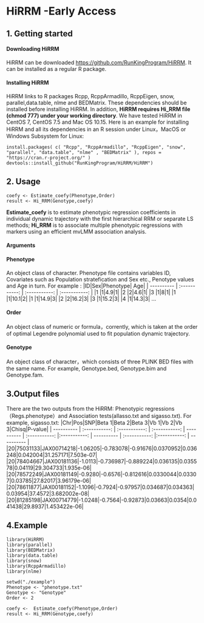 # HiRRM -Early Access

## 1. Getting started
####	Downloading HiRRM
HiRRM can be downloaded https://github.com/RunKingProgram/HiRRM. It can be installed as a regular R package.
####	Installing HiRRM
HiRRM links to R packages Rcpp, RcppArmadillo, RcppEigen, snow, parallel,data.table, nlme and BEDMatrix. These dependencies should be installed before installing HiRRM. In addition, **HiRRM requires Hi_RRM file (chmod 777) under your working directory**. We have tested HiRRM in CentOS 7, CentOS 7.5 and Mac OS 10.15. Here is an example for installing HiRRM and all its dependencies in an R session under Linux，MacOS or Windows Subsystem for Linux:

```
install.packages( c( "Rcpp", "RcppArmadillo", "RcppEigen", "snow", "parallel", "data.table", "nlme" , "BEDMatrix" ), repos = "https://cran.r-project.org/" )
devtools::install_github("RunKingProgram/HiRRM/HiRRM")
```


## 2. Usage

```
coefy <- Estimate_coefy(Phenotype,Order) 
result <- Hi_RRM(Genotype,coefy)
```
**Estimate_coefy** is to estimate phenotypic regression coefficients in individual dynamic trajectory with the first hierarchical RRM or separate LS methods;
**Hi_RRM** is to associate multiple phenotypic regressions with markers using  an efficient mvLMM association analysis.

#### Arguments
#### Phenotype
An object class of character. Phenotype file contains variables ID, Covariates such as Population stratefication and Sex etc., Penotype values and Age in turn.
For example :
|ID|Sex|Phenotype| Age|
| ---------- | :-----------:  | :-----------: | :-----------: |
|1 |1|4.9|1|
|2 |2|4.6|1|
|3 |1|8|1|
|1 |1|10.1|2|
|1 |1|14.9|3|
|2 |2|16.2|3|
|3 |1|15.2|3|
|4 |1|14.3|3|
...

#### Order
An object class of numeric or formula，corrently,   which is taken at the order of optimal Legendre polynomial used to fit  population dynamic trajectory.


#### Genotype
An object class of character，which consists of three PLINK BED files with the same name. For example, Genotype.bed, Genotype.bim and Genotype.fam.


## 3.Output files
There are the two outputs from the HiRRM:  Phenotypic regressions（Regs.phenotype）and Association tests(allasso.txt and sigasso.txt).
For example, sigasso.txt:
|Chr|Pos|SNP|Beta 1|Beta 2|Beta 3|Vb 1|Vb 2|Vb 3|Chisq|P-value|
| ---------- | :-----------:  | :-----------: | :-----------: | ---------- | :-----------:  |:-----------: | ---------- | :-----------:  |:-----------: | ---------- | 
|20|75031133|JAX00714218|-1.06205|-0.783078|-0.91676|0.0370952|0.036248|0.042004|31.257171|7.503e-07|
|20|78404667|JAX00181136|-1.0113|-0.736987|-0.889224|0.036135|0.035578|0.04119|29.304733|1.935e-06|
|20|78572249|JAX00181149|-0.9280|-0.6576|-0.812616|0.0330044|0.03307|0.03785|27.82017|3.96179e-06|
|20|78611877|JAX00181152|-1.1096|-0.7924|-0.97957|0.034687|0.034363|0.03954|37.4572|3.682002e-08|
|20|81285198|JAX00714779|-1.0248|-0.7564|-0.92873|0.03663|0.0354|0.041438|29.8937|1.453422e-06|

## 4.Example
```
library(HiRRM)
library(parallel)
library(BEDMatrix)
library(data.table)
library(snow)
library(RcppArmadillo)
library(nlme)

setwd("./example")
Phenotype <- "phenotype.txt"
Genotype <- "Genotype"
Order <- 2

coefy <-  Estimate_coefy(Phenotype,Order) 
result <- Hi_RRM(Genotype,coefy)



